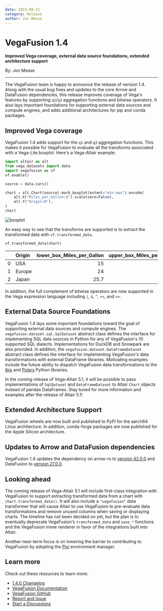 ```yaml
---
date: 2023-08-21
category: Release
author: Jon Mease
---
```


# VegaFusion 1.4
**Improved Vega coverage, external data source foundations, extended architecture support**

By: Jon Mease

---

The VegaFusion team is happy to announce the release of version 1.4. Along with the usual bug fixes and updates to the core Arrow and DataFusion dependencies, this release improves coverage of Vega's features by supporting `q1`/`q3` aggregation functions and bitwise operators. It also lays important foundations for supporting external data sources and compute engines, and adds additional architectures for pip and conda packages.

## Improved Vega coverage
VegaFusion 1.4 adds support for the `q1` and `q3` aggregation functions. This makes it possible for VegaFusion to evaluate all the transforms associated with a Vega-Lite boxplot. Here's a Vega-Altair example:

```python
import altair as alt
from vega_datasets import data
import vegafusion as vf
vf.enable()

source = data.cars()

chart = alt.Chart(source).mark_boxplot(extent="min-max").encode(
    alt.X("Miles_per_Gallon:Q").scale(zero=False),
    alt.Y("Origin:N"),
)
chart
```
![boxplot](https://github.com/vegafusion/vegafusion.github.io/assets/15064365/acf29249-314d-4582-8176-80110690d452)

An easy way to see that the transforms are supported is to extract the transformed data with `vf.transformed_data`.

```python
vf.transformed_data(chart)
```
|    | Origin   |   lower_box_Miles_per_Gallon |   upper_box_Miles_per_Gallon |   mid_box_Miles_per_Gallon |   lower_whisker_Miles_per_Gallon |   upper_whisker_Miles_per_Gallon |
|---:|:---------|-----------------------------:|-----------------------------:|---------------------------:|---------------------------------:|---------------------------------:|
|  0 | USA      |                         15   |                        24    |                       18.5 |                              9   |                             39   |
|  1 | Europe   |                         24   |                        30.65 |                       26.5 |                             16.2 |                             44.3 |
|  2 | Japan    |                         25.7 |                        34.05 |                       31.6 |                             18   |                             46.6 |

In addition, the full complement of bitwise operators are now supported in the Vega expression language including `|`, `&`, `^`, `<<`, and `>>`.

## External Data Source Foundations
VegaFusion 1.4 lays some important foundations toward the goal of supporting external data sources and compute engines. The `vegafusion.dataset.sql.SqlDataset` abstract class defines the interface for implementing SQL data sources in Python for any of VegaFusion's 10 supported SQL dialects. Implementations for DuckDB and Snowpark are also provided. In addition, the `vegafusion.dataset.DataFrameDataset` abstract class defines the interface for implementing VegaFusion's data transformations with external DataFrame libraries. Motivating examples include the future ability to dispatch VegaFusion data transformations to the [Ibis](https://ibis-project.org/) and [Polars](https://www.pola.rs/) Python libraries.

In the coming release of Vega-Altair 5.1, it will be possible to pass implementations of `SqlDataset` and `DataFrameDataset` to Altair `Chart` objects instead of pandas DataFrames. Stay tuned for more information and examples after the release of Altair 5.1!

## Extended Architecture Support
VegaFusion wheels are now built and published to PyPI for the aarch64 Linux architecture. In addition, conda-forge packages are now published for the Apple Silicon architecture.

## Updates to Arrow and DataFusion dependencies
VegaFusion 1.4 updates the dependency on arrow-rs to [version 42.0.0](https://github.com/apache/arrow-rs/blob/master/CHANGELOG-old.md#4200-2023-06-16) and DataFusion to [version 27.0.0](https://github.com/apache/arrow-datafusion/blob/main/dev/changelog/27.0.0.md). 

## Looking ahead
The coming release of Vega-Altair 5.1 will include first-class integration with VegaFusion to support extracting transformed data from a chart with `chart.transformed_data()`. It will also include a `"vegafusion"` data transformer that will cause Altair to use VegaFusion to pre-evaluate data transformations and remove unused columns when saving or displaying charts. The timeline has not been decided on yet, but the plan is to eventually deprecate VegaFusion's `transformed_data` and `save_*` functions and the VegaFusion mime renderer in favor of the integrations built into Altair.

Another near-term focus is on lowering the barrier to contributing to VegaFusion by adopting the [Pixi](https://prefix.dev/docs/pixi/overview) environment manager.

## Learn more
Check out these resources to learn more:
 - [1.4.0 Changelog](https://github.com/hex-inc/vegafusion/releases/tag/v1.4.0)
 - [VegaFusion Documentation](https://vegafusion.io/)
 - [VegaFusion GitHub](https://github.com/hex-inc/vegafusion)
 - [Report and Issue](https://github.com/hex-inc/vegafusion/issues)
 - [Start a Discussions](https://github.com/hex-inc/vegafusion/discussions)